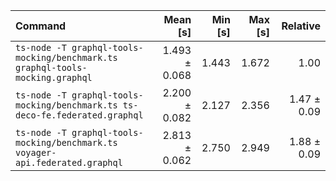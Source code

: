 | Command | Mean [s] | Min [s] | Max [s] | Relative |
|:---|---:|---:|---:|---:|
| `ts-node -T graphql-tools-mocking/benchmark.ts graphql-tools-mocking.graphql` | 1.493 ± 0.068 | 1.443 | 1.672 | 1.00 |
| `ts-node -T graphql-tools-mocking/benchmark.ts ts-deco-fe.federated.graphql` | 2.200 ± 0.082 | 2.127 | 2.356 | 1.47 ± 0.09 |
| `ts-node -T graphql-tools-mocking/benchmark.ts voyager-api.federated.graphql` | 2.813 ± 0.062 | 2.750 | 2.949 | 1.88 ± 0.09 |
